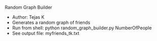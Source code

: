 Random Graph Builder
* Author: Tejas K
* Generates a random graph of friends
* Run from shell: python random_graph_builder.py NumberOfPeople
* See output file: myfriends_tk.txt
